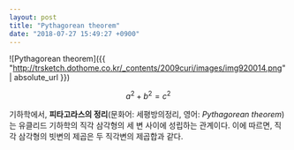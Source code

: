 ```yaml
---
layout: post
title: "Pythagorean theorem"
date: "2018-07-27 15:49:27 +0900"
---
```

<script src="//cdnjs.cloudflare.com/ajax/libs/mathjax/2.5.3/MathJax.js?config=TeX-AMS-MML_HTMLorMML"></script>
![Pythagorean theorem]({{ "http://trsketch.dothome.co.kr/_contents/2009curi/images/img920014.png" | absolute_url }})

$$a^2 + b^2 = c^2$$

기하학에서, __피타고라스의 정리__(문화어: 세평방의정리, 영어: _Pythagorean theorem_)는
유클리드 기하학의 직각 삼각형의 세 변 사이에 성립하는 관계이다.
이에 따르면, 직각 삼각형의 빗변의 제곱은 두 직각변의 제곱합과 같다.
